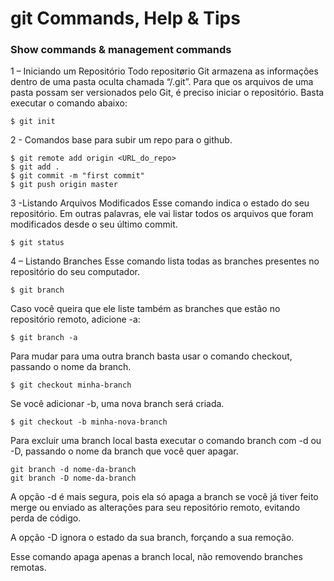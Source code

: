 # git Commands, Help & Tips

### Show commands & management commands

1 – Iniciando um Repositório
Todo repositørio Git armazena as informações dentro de uma pasta oculta chamada “/.git”. Para que os arquivos de uma pasta possam ser versionados pelo Git, é preciso iniciar o repositório. Basta executar o comando abaixo:

```
$ git init
```

2 - Comandos base para subir um repo para o github.

```
$ git remote add origin <URL_do_repo>
$ git add .
$ git commit -m "first commit"
$ git push origin master
```

3 -Listando Arquivos Modificados
Esse comando indica o estado do seu repositório. Em outras palavras, ele vai listar todos os arquivos que foram modificados desde o seu último commit.

```
$ git status
```
4 – Listando Branches
Esse comando lista todas as branches presentes no repositório do seu computador.
```
$ git branch
```
Caso você queira que ele liste também as branches que estão no repositório remoto, adicione -a:
```
$ git branch -a
```
Para mudar para uma outra branch basta usar o comando checkout, passando o nome da branch.
```
$ git checkout minha-branch
```
Se você adicionar -b, uma nova branch será criada.
```
$ git checkout -b minha-nova-branch
```
Para excluir uma branch local basta executar o comando branch com -d ou -D, passando o nome da branch que você quer apagar.
```
git branch -d nome-da-branch
git branch -D nome-da-branch
```
A opção -d é mais segura, pois ela só apaga a branch se você já tiver feito merge ou enviado as alterações para seu repositório remoto, evitando perda de código.

A opção -D ignora o estado da sua branch, forçando a sua remoção.

Esse comando apaga apenas a branch local, não removendo branches remotas.

